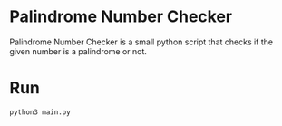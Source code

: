 # Palindrome Number Checker
Palindrome Number Checker is a small python script that checks if the given number is a palindrome or not.

# Run
```python
python3 main.py
```